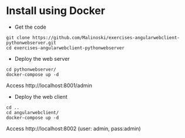 # Install using Docker 

* Get the code
```
git clone https://github.com/Malinoski/exercises-angularwebclient-pythonwebserver.git
cd exercises-angularwebclient-pythonwebserver
```

* Deploy the web server
```
cd pythonwebserver/
docker-compose up -d 
```

Access http://localhost:8001/admin

* Deploy the web client

```
cd ..
cd angularwebclient/
docker-compose up -d
```

Access http://localhost:8002 (user: admin, pass:admin)

